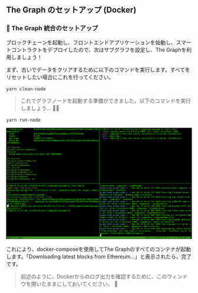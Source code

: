 ## The Graph のセットアップ (Docker)

### 🚀 The Graph 統合のセットアップ

ブロックチェーンを起動し、フロントエンドアプリケーションを始動し、スマートコントラクトをデプロイしたので、次はサブグラフを設定し、The Graphを利用しましょう！

まず、古いでデータをクリアするために以下のコマンドを実行します。すべてをリセットしたい場合にこれを行ってください。

```
yarn clean-node
```

> これでグラフノードを起動する準備ができました。以下のコマンドを実行しましょう… 🧑‍🚀

```
yarn run-node
```

![](/public/images/The_Graph-SE2-Subgraph-package/section-0/0_4_1.png)

これにより、docker-composeを使用してThe Graphのすべてのコンテナが起動します。「Downloading latest blocks from Ethereum...」と表示されたら、完了です。

> 前述のように、Dockerからのログ出力を確認するために、このウィンドウを開いたままにしておいてください。 🔎